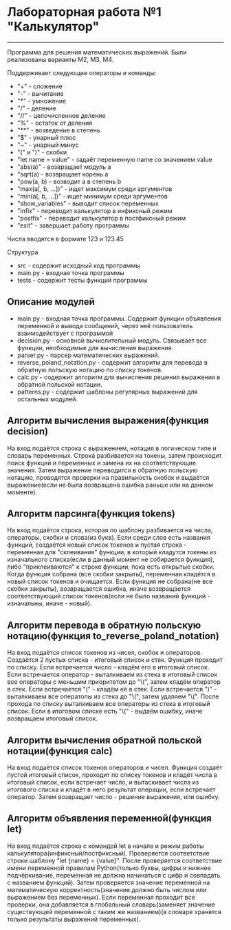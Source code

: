 <h1> Лабораторная работа №1 "Калькулятор" </h1>
<hr>
<p>Программа для решения математических выражений. Были реализованы варианты M2, M3, M4.</p>

<p>Поддерживает следующие операторы и команды:</p>
<ul>
    <li>"+" - сложение </li>
    <li>"-" - вычитание </li>
    <li>"*" - умножение </li>
    <li>"/" - деление </li>
    <li>"//" - целочисленное деление </li>
    <li>"%" - остаток от деления </li>
    <li>"**" - возведение в степень </li>
    <li>"$" - унарный плюс </li>
    <li>"~" - унарный минус </li>
    <li>"(" и ")" - скобки </li>
    <li>"let name = value" - задаёт переменную name со значением value </li>
    <li>"abs(a)" - возвращает модуль a </li>
    <li>"sqrt(a) - возвращает корень a </li>
    <li>"pow(a, b) - возводит a в степень b </li>
    <li>"max(a[, b, ...])" - ищет максимум среди аргументов </li>
    <li>"min(a[, b, ...])" - ищет минимум среди аргументов </li>
    <li>"show_variables" - выводит список переменных </li>
    <li>"infix" - переводит калькулятор в инфиксный режим </li>
    <li>"postfix" - переводит калькулятор в постфиксный режим </li>
    <li>"exit" - завершает работу программы </li>
</ul>
<p>Числа вводятся в формате 123 и 123.45</p>

<p2> Структура </p2>
<ul>
    <li> src - содержит исходный код программы </li>
    <li> main.py - входная точка программы </li>
    <li> tests - содержит тесты функций программы </li>
</ul>

<h2> Описание модулей </h2>
<ul>
     <li>main.py - входная точка программы. Содержит функции объявления переменной и вывода сообщений, через неё пользователь взаимодействует с программой </li>
     <li>decision.py - основной вычислительный модуль. Связывает все функции, необходимые для вычисления выражения. </li>
     <li>parser.py - парсер математических выражений. </li>
     <li>reverse_poland_notation.py - содержит алгоритм для перевода в обратную польскую нотацию по списку токенов. </li>
     <li>calc.py - содержит алгоритм для вычисления решения выражения в обратной польской нотации. </li>
     <li>patterns.py - содержит шаблоны регулярных выражений для остальных модулей. </li>
</ul>

<h2> Алгоритм вычисления выражения(функция decision) </h2>
    <p>На вход подаётся строка с выражением, нотация в логическом типе и словарь переменных. Строка разбивается на токены, затем происходит поиск функций и переменных и замена их на соответствующие значения. Затем выражение переводится в обратную польскую нотацию, проводятся проверки на правильность скобок и выдаётся выражение(если не была возвращена ошибка раньше или на данном моменте).</p>

<h2> Алгоритм парсинга(функция tokens) </h2>
    <p>На вход подаётся строка, которая по шаблону разбивается на числа, операторы, скобки и слова(из букв). Если среди слов есть названия функций, создаётся новый список токенов и пустая строка - переменная для "склеивания" функции, в который кладутся токены из изначального списка(если в данный момент не собирается функция), либо "приклеиваются" к строке функции, пока есть открытые скобки. Когда функция собрана (все скобки закрыты), переменная кладётся в новый список токенов и очищается. Если функция не собрана(не все скобки закрыты), возвращается ошибка, иначе возвращается соответствующий список токенов(если не было названий функций - изначальны, иначе - новый).</p>

<h2> Алгоритм перевода в обратную польскую нотацию(функция to_reverse_poland_notation) </h2>
    <p>На вход подаётся список токенов из чисел, скобок и операторов. Создаётся 2 пустых списка - итоговый список и стек. Функция проходит по списку. Если встречается число - кладём его в итоговый список. Если встречается оператор - выталкиваем из стека в итоговый список все операторы с меньшим приоритетом до "\(", затем кладём оператор в стек. Если встречается "(" - кладём её в стек. Если встречается ")" - выталкиваем все оператопы из стека до "\(", затем удаляем "\(". После прохода по списку выталкиваем все операторы из стека в итоговый список. Если в итоговом списке есть "\(" - выдаём ошибку, иначе возвращаем итоговый список.</p>

<h2> Алгоритм вычисления обратной польской нотации(функция calc) </h2>
    <p>На вход подаётся список токенов операторов и чисел. Функция создаёт пустой итоговый список, проходит по списку токенов и кладёт числа в итоговый список, если встречает число, и вытаскивает числа из итогового списка и кладёт в него результат операции, если встречает оператор. Затем возвращает число - решение выражения, или ошибку.</p>

<h2> Алгоритм объявления переменной(функция let) </h2>
    <p>На вход подаётся строка с командой let в начале и режим работы калькулятора(инфиксный/постфиксный). Проверяется соответствие строки шаблону "let {name} = {value}". После проверяется соответствие имени переменной правилам Python(только буквы, цифры и нижнее подчёркивание, переменная не должна начинаться с цифр и совпадать с названием функций). Затем проверяется значение переменной на математическую корректность(значение должно быть числом или выражением без переменных). Если переменная проходит все проверки, она добавляется в глобальный словарь(заменяет значение существующей переменной с таким же названием)(в словаре хранятся только результаты выражений переменных).</p>
